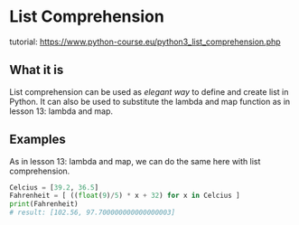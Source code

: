# List Comprehension
tutorial: https://www.python-course.eu/python3_list_comprehension.php

## What it is
List comprehension can be used as *elegant way* to define and create list in Python. It can also be used to substitute the lambda and map function as in lesson 13: lambda and map.

## Examples
As in lesson 13: lambda and map, we can do the same here with list comprehension.
```python
Celcius = [39.2, 36.5]
Fahrenheit = [ ((float(9)/5) * x + 32) for x in Celcius ]
print(Fahrenheit)
# result: [102.56, 97.700000000000000003]
```
